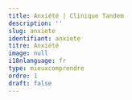 ```yaml
---
title: Anxiété | Clinique Tandem
description: ''
slug: anxiete
identifiant: anxiete
titre: Anxiété
image: null
i18nlanguage: fr
type: mieuxcomprendre
ordre: 1
draft: false
---
```


